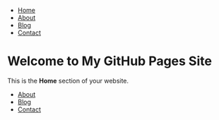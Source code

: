 <link rel="stylesheet" type="text/css" href="style.css">

<nav>
    <ul>
        <li><a href="index.md">Home</a></li>
        <li><a href="about.md">About</a></li>
        <li><a href="blog.md">Blog</a></li>
        <li><a href="contact.md">Contact</a></li>
    </ul>
</nav>


# Welcome to My GitHub Pages Site

This is the **Home** section of your website.

- [About](about.md)
- [Blog](blog.md)
- [Contact](contact.md)
